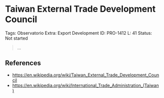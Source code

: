 # Taiwan External Trade Development Council

Tags: Observatorio
Extra: Export Development
ID: PRO-1412
L: 41
Status: Not started

> …
> 

## References

- https://en.wikipedia.org/wiki/Taiwan_External_Trade_Development_Council
- https://en.wikipedia.org/wiki/International_Trade_Administration_(Taiwan)